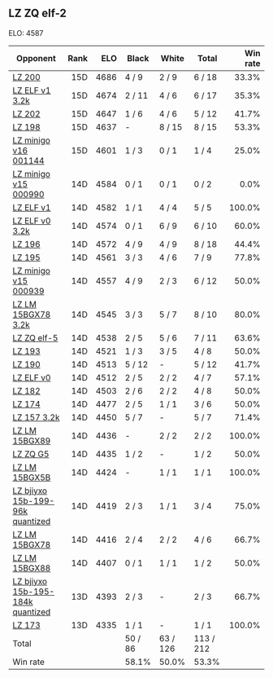 ## LZ ZQ elf-2 ##

ELO: 4587

Opponent | Rank | ELO | Black | White | Total | Win rate
---------|-----:|----:|-------|-------|-------|-------:
[LZ 200](LZ%20200.md) | 15D | 4686 | 4 / 9 | 2 / 9 | 6 / 18 | 33.3%
[LZ ELF v1 3.2k](LZ%20ELF%20v1%203.2k.md) | 15D | 4674 | 2 / 11 | 4 / 6 | 6 / 17 | 35.3%
[LZ 202](LZ%20202.md) | 15D | 4647 | 1 / 6 | 4 / 6 | 5 / 12 | 41.7%
[LZ 198](LZ%20198.md) | 15D | 4637 | - | 8 / 15 | 8 / 15 | 53.3%
[LZ minigo v16 001144](LZ%20minigo%20v16%20001144.md) | 15D | 4601 | 1 / 3 | 0 / 1 | 1 / 4 | 25.0%
[LZ minigo v15 000990](LZ%20minigo%20v15%20000990.md) | 14D | 4584 | 0 / 1 | 0 / 1 | 0 / 2 | 0.0%
[LZ ELF v1](LZ%20ELF%20v1.md) | 14D | 4582 | 1 / 1 | 4 / 4 | 5 / 5 | 100.0%
[LZ ELF v0 3.2k](LZ%20ELF%20v0%203.2k.md) | 14D | 4574 | 0 / 1 | 6 / 9 | 6 / 10 | 60.0%
[LZ 196](LZ%20196.md) | 14D | 4572 | 4 / 9 | 4 / 9 | 8 / 18 | 44.4%
[LZ 195](LZ%20195.md) | 14D | 4561 | 3 / 3 | 4 / 6 | 7 / 9 | 77.8%
[LZ minigo v15 000939](LZ%20minigo%20v15%20000939.md) | 14D | 4557 | 4 / 9 | 2 / 3 | 6 / 12 | 50.0%
[LZ LM 15BGX78 3.2k](LZ%20LM%2015BGX78%203.2k.md) | 14D | 4545 | 3 / 3 | 5 / 7 | 8 / 10 | 80.0%
[LZ ZQ elf-5](LZ%20ZQ%20elf-5.md) | 14D | 4538 | 2 / 5 | 5 / 6 | 7 / 11 | 63.6%
[LZ 193](LZ%20193.md) | 14D | 4521 | 1 / 3 | 3 / 5 | 4 / 8 | 50.0%
[LZ 190](LZ%20190.md) | 14D | 4513 | 5 / 12 | - | 5 / 12 | 41.7%
[LZ ELF v0](LZ%20ELF%20v0.md) | 14D | 4512 | 2 / 5 | 2 / 2 | 4 / 7 | 57.1%
[LZ 182](LZ%20182.md) | 14D | 4503 | 2 / 6 | 2 / 2 | 4 / 8 | 50.0%
[LZ 174](LZ%20174.md) | 14D | 4477 | 2 / 5 | 1 / 1 | 3 / 6 | 50.0%
[LZ 157 3.2k](LZ%20157%203.2k.md) | 14D | 4450 | 5 / 7 | - | 5 / 7 | 71.4%
[LZ LM 15BGX89](LZ%20LM%2015BGX89.md) | 14D | 4436 | - | 2 / 2 | 2 / 2 | 100.0%
[LZ ZQ G5](LZ%20ZQ%20G5.md) | 14D | 4435 | 1 / 2 | - | 1 / 2 | 50.0%
[LZ LM 15BGX5B](LZ%20LM%2015BGX5B.md) | 14D | 4424 | - | 1 / 1 | 1 / 1 | 100.0%
[LZ bjiyxo 15b-199-96k quantized](LZ%20bjiyxo%2015b-199-96k%20quantized.md) | 14D | 4419 | 2 / 3 | 1 / 1 | 3 / 4 | 75.0%
[LZ LM 15BGX78](LZ%20LM%2015BGX78.md) | 14D | 4416 | 2 / 4 | 2 / 2 | 4 / 6 | 66.7%
[LZ LM 15BGX88](LZ%20LM%2015BGX88.md) | 14D | 4407 | 0 / 1 | 1 / 1 | 1 / 2 | 50.0%
[LZ bjiyxo 15b-195-184k quantized](LZ%20bjiyxo%2015b-195-184k%20quantized.md) | 13D | 4393 | 2 / 3 | - | 2 / 3 | 66.7%
[LZ 173](LZ%20173.md) | 13D | 4335 | 1 / 1 | - | 1 / 1 | 100.0%
Total | | | 50 / 86 | 63 / 126 | 113 / 212 | 
Win rate| | | 58.1% | 50.0% | 53.3% | 
